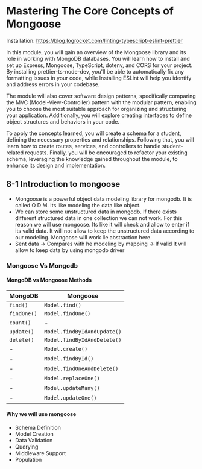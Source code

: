 # Mastering The Core Concepts of Mongoose
Installation: https://blog.logrocket.com/linting-typescript-eslint-prettier



In this module, you will gain an overview of the Mongoose library and its role in working with MongoDB databases. You will learn how to install and set up Express, Mongoose, TypeScript, dotenv, and CORS for your project. By installing prettier-ts-node-dev, you'll be able to automatically fix any formatting issues in your code, while Installing ESLint will help you identify and address errors in your codebase. 



The module will also cover software design patterns, specifically comparing the MVC (Model-View-Controller) pattern with the modular pattern, enabling you to choose the most suitable approach for organizing and structuring your application. Additionally, you will explore creating interfaces to define object structures and behaviors in your code.



To apply the concepts learned, you will create a schema for a student, defining the necessary properties and relationships. Following that, you will learn how to create routes, services, and controllers to handle student-related requests. Finally, you will be encouraged to refactor your existing schema, leveraging the knowledge gained throughout the module, to enhance its design and implementation.

## 8-1 Introduction to mongoose
- Mongoose is a powerful object data modeling library for mongodb. It is called O D M. Its like modeling the data like object.
- We can store some unstructured data in mongodb. If there exists different structured data in one  collection we can not work. For this reason we will use mongoose. Its like it will check and allow to enter if its valid data. It will not allow to keep the unstructured data according to our modeling. Mongoose will work lie abstraction here. 
- Sent data -> Compares with he modeling by mapping -> If valid It will allow to keep data by using mongodb driver

### Mongoose Vs Mongodb 
#### MongoDB vs Mongoose Methods

| **MongoDB**          | **Mongoose**                       |
|-----------------------|------------------------------------|
| `find()`             | `Model.find()`                    |
| `findOne()`          | `Model.findOne()`                 |
| `count()`            | -                                |
| `update()`           | `Model.findByIdAndUpdate()`       |
| `delete()`           | `Model.findByIdAndDelete()`       |
| -                   | `Model.create()`                  |
| -                   | `Model.findById()`                |
| -                   | `Model.findOneAndDelete()`         |
| -                   | `Model.replaceOne()`              |
| -                   | `Model.updateMany()`              |
| -                   | `Model.updateOne()`               |

#### Why we will use mongoose
- Schema Definition
- Model Creation
- Data Validation
- Querying
- Middleware Support
- Population